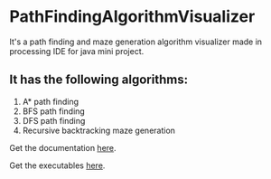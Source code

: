 # PathFindingAlgorithmVisualizer

It's a path finding and maze generation algorithm visualizer made in processing IDE for java mini project.

## It has the following algorithms:

1. A* path finding
2. BFS path finding
3. DFS path finding
4. Recursive backtracking maze generation

Get the documentation [here](https://github.com/parthnvaswani/PathFindingAlgorithmVisualizer/blob/main/Path%20Finding%20Algorithm%20Visualizer.pdf).

Get the executables [here](https://drive.google.com/drive/folders/1Fry0zNAIJszeRXSoAFQZVS-PbI27iBQ3?usp=sharing).
